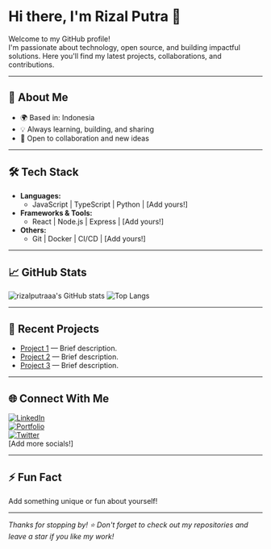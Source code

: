 # Hi there, I'm Rizal Putra 👋

Welcome to my GitHub profile!  
I'm passionate about technology, open source, and building impactful solutions. Here you'll find my latest projects, collaborations, and contributions.

---

## 🚀 About Me
- 🌍 Based in: Indonesia  
- 💡 Always learning, building, and sharing  
- 🤝 Open to collaboration and new ideas

---

## 🛠️ Tech Stack
- **Languages:**  
  - JavaScript | TypeScript | Python | [Add yours!]
- **Frameworks & Tools:**  
  - React | Node.js | Express | [Add yours!]
- **Others:**  
  - Git | Docker | CI/CD | [Add yours!]

---

## 📈 GitHub Stats

![rizalputraaa's GitHub stats](https://github-readme-stats.vercel.app/api?username=rizalputraaa&show_icons=true&theme=default)
![Top Langs](https://github-readme-stats.vercel.app/api/top-langs/?username=rizalputraaa&layout=compact)

---

## 🌱 Recent Projects
- [Project 1](#) — Brief description.
- [Project 2](#) — Brief description.
- [Project 3](#) — Brief description.

---

## 🌐 Connect With Me

[![LinkedIn](https://img.shields.io/badge/LinkedIn-blue?logo=linkedin&style=flat)](your-linkedin-url)  
[![Portfolio](https://img.shields.io/badge/Portfolio-website?logo=google-chrome&style=flat)](your-portfolio-url)  
[![Twitter](https://img.shields.io/badge/Twitter-1DA1F2?logo=twitter&style=flat)](your-twitter-url)  
[Add more socials!]

---

## ⚡ Fun Fact
Add something unique or fun about yourself!

---

_Thanks for stopping by! ⭐️ Don't forget to check out my repositories and leave a star if you like my work!_
